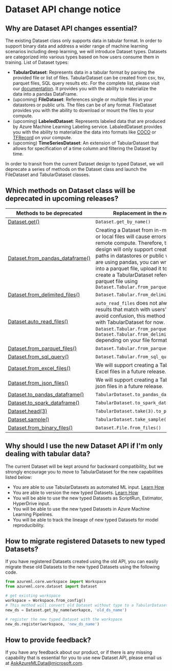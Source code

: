 # Dataset API change notice

## Why are Dataset API changes essential?

The existing Dataset class only supports data in tabular format. In order to support binary data and address a wider range of machine learning scenarios including deep learning, we will introduce Dataset types. Datasets are categorized into various types based on how users consume them in training. List of Dataset types:
- **TabularDataset**: Represents data in a tabular format by parsing the provided file or list of files. TabularDataset can be created from csv, tsv, parquet files, SQL query results etc. For the complete list, please visit our [documentation](https://aka.ms/tabulardataset-api-reference). It provides you with the ability to materialize the data into a pandas DataFrame.
- (upcoming) **FileDataset**: References single or multiple files in your datastores or public urls. The files can be of any format. FileDataset provides you with the ability to download or mount the files to your compute.
- (upcoming) **LabeledDataset**: Represents labeled data that are produced by Azure Machine Learning Labeling service. LabaledDataset provides you with the ability to materialize the data into formats like [COCO](http://cocodataset.org/#homeo) or [TFRecord](https://www.tensorflow.org/tutorials/load_data/tf_records) on your compute.
- (upcoming) **TimeSeriesDataset**: An extension of TabularDataset that allows for specification of a time column and filtering the Dataset by time.

In order to transit from the current Dataset design to typed Dataset, we will deprecate a series of methods on the Dataset class and launch the FileDataset and TabularDataset classes.

## Which methods on Dataset class will be deprecated in upcoming releases?
Methods to be deprecated|Replacement in the new version|
----|--------
[Dataset.get()](https://docs.microsoft.com/python/api/azureml-core/azureml.core.dataset.dataset?view=azure-ml-py#get-workspace--name-none--id-none-)|`Dataset.get_by_name()`
[Dataset.from_pandas_dataframe()](https://docs.microsoft.com/python/api/azureml-core/azureml.core.dataset.dataset?view=azure-ml-py#from-pandas-dataframe-dataframe--path-none--in-memory-false-)|Creating a Dataset from in-memory DataFrame or local files will cause errors in training on remote compute. Therefore, the new Dataset design will only support creating Datasets from paths in datastores or public web urls. If you are using pandas, you can write the DataFrame into a parquet file, upload it to the cloud, and create a TabularDataset referencing the parquet file using `Dataset.Tabular.from_parquet_files()`
[Dataset.from_delimited_files()](https://docs.microsoft.com/python/api/azureml-core/azureml.core.dataset.dataset?view=azure-ml-py#from-delimited-files-path--separator------header--promoteheadersbehavior-all-files-have-same-headers--3---encoding--fileencoding-utf8--0---quoting-false--infer-column-types-true--skip-rows-0--skip-mode--skiplinesbehavior-no-rows--0---comment-none--include-path-false--archive-options-none--partition-format-none-)|`Dataset.Tabular.from_delimited_files()`
[Dataset.auto_read_files()](https://docs.microsoft.com/python/api/azureml-core/azureml.core.dataset.dataset?view=azure-ml-py#auto-read-files-path--include-path-false--partition-format-none-)|`auto_read_files` does not always produce results that match with users' expectation. To avoid confusion, this method is not introduced with TabularDataset for now. Please use `Dataset.Tabular.from_parquet_files()` or `Dataset.Tabular.from_delimited_files()` depending on your file format.
[Dataset.from_parquet_files()](https://docs.microsoft.com/python/api/azureml-core/azureml.core.dataset.dataset?view=azure-ml-py#from-parquet-files-path--include-path-false--partition-format-none-)|`Dataset.Tabular.from_parquet_files()`
[Dataset.from_sql_query()](https://docs.microsoft.com/python/api/azureml-core/azureml.core.dataset.dataset?view=azure-ml-py#from-sql-query-data-source--query-)|`Dataset.Tabular.from_sql_query()`
[Dataset.from_excel_files()](https://docs.microsoft.com/python/api/azureml-core/azureml.core.dataset.dataset?view=azure-ml-py#from-excel-files-path--sheet-name-none--use-column-headers-false--skip-rows-0--include-path-false--infer-column-types-true--partition-format-none-)|We will support creating a TabularDataset from Excel files in a future release.
[Dataset.from_json_files()](https://docs.microsoft.com/python/api/azureml-core/azureml.core.dataset.dataset?view=azure-ml-py#from-json-files-path--encoding--fileencoding-utf8--0---flatten-nested-arrays-false--include-path-false--partition-format-none-)| We will support creating a TabularDataset from json files in a future release.
[Dataset.to_pandas_dataframe()](https://docs.microsoft.com/python/api/azureml-core/azureml.core.dataset.dataset?view=azure-ml-py#to-pandas-dataframe--)|`TabularDataset.to_pandas_dataframe()`
[Dataset.to_spark_dataframe()](https://docs.microsoft.com/python/api/azureml-core/azureml.core.dataset.dataset?view=azure-ml-py#to-spark-dataframe--)|`TabularDataset.to_spark_dataframe()`
[Dataset.head(3)](https://docs.microsoft.com/python/api/azureml-core/azureml.core.dataset.dataset?view=azure-ml-py#head-count-)|`TabularDataset.take(3).to_pandas_dataframe()`
[Dataset.sample()](https://docs.microsoft.com/python/api/azureml-core/azureml.core.dataset.dataset?view=azure-ml-py#sample-sample-strategy--arguments-)|`TabularDataset.take_sample()`
[Dataset.from_binary_files()](https://docs.microsoft.com/python/api/azureml-core/azureml.core.dataset.dataset?view=azure-ml-py#from-binary-files-path-)|`Dataset.File.from_files()`


## Why should I use the new Dataset API if I'm only dealing with tabular data?
The current Dataset will be kept around for backward compatibility, but we strongly encourage you to move to TabularDataset for the new capabilities listed below: 

- You are able to use TabularDatasets as automated ML input. [Learn How](https://aka.ms/automl-dataset)
- You are able to version the new typed Datasets. [Learn How](https://aka.ms/azureml/howto/createdatasets)
- You will be able to use the new typed Datasets as ScriptRun, Estimator, HyperDrive input.
- You will be able to use the new typed Datasets in Azure Machine Learning Pipelines.
- You will be able to track the lineage of new typed Datasets for model reproducibility.


## How to migrate registered Datasets to new typed Datasets?
If you have registered Datasets created using the old API, you can easily migrate these old Datasets to the new typed Datasets using the following code.
```Python
from azureml.core.workspace import Workspace
from azureml.core.dataset import Dataset

# get existing workspace
workspace = Workspace.from_config()
# This method will convert old Dataset without type to a TabularDataset object automatically.
new_ds = Dataset.get_by_name(workapce, 'old_ds_name')

# register the new typed Dataset with the workspace
new_ds.register(workspace, 'new_ds_name')
```

## How to provide feedback?
If you have any feedback about our product, or if there is any missing capability that is essential for you to use new Dataset API, please email us at [AskAzureMLData@microsoft.com](mailto:AskAzureMLData@microsoft.com).